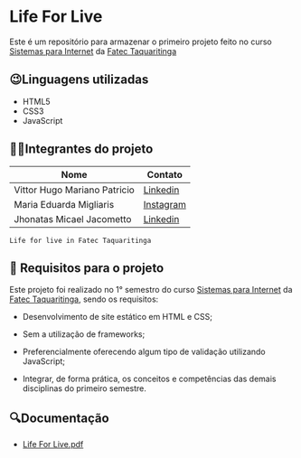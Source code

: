 # Life For Live

Este é um repositório para armazenar o primeiro projeto feito no curso [Sistemas para Internet](https://www.fatectq.edu.br/curso/sistemas-para-internet/matriz-curricular) da [Fatec Taquaritinga](https://www.fatectq.edu.br/)

## 😉Linguagens utilizadas
- HTML5
- CSS3
- JavaScript

## 👨‍💻Integrantes do projeto

| Nome |Contato |
|--------|--------|
|Vittor Hugo Mariano Patricio | [Linkedin](https://www.linkedin.com/in/vittor-patricio/)
|Maria Eduarda Migliaris| [Instagram](https://www.instagram.com/_little_._candy_/)
|Jhonatas Micael Jacometto | [Linkedin](https://www.linkedin.com/in/jhonatas-micael-jacometto/)

```
Life for live in Fatec Taquaritinga
```

## 📃 Requisitos para o projeto
Este projeto foi realizado no 1° semestro do curso [Sistemas para Internet](https://www.fatectq.edu.br/curso/sistemas-para-internet/matriz-curricular) da [Fatec Taquaritinga](https://www.fatectq.edu.br/), sendo os requisitos:

- Desenvolvimento de site estático em HTML e CSS;

- Sem a utilização de frameworks;

- Preferencialmente oferecendo algum tipo de validação utilizando JavaScript;

- Integrar, de forma prática, os conceitos e competências das demais disciplinas do primeiro semestre.

## 🔍Documentação
- [Life For Live.pdf](https://github.com/VittorPatricio/Life-For-Live/files/13260950/Life.For.Live.pdf)


